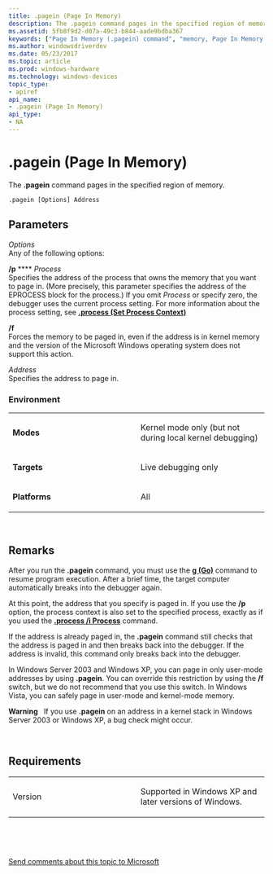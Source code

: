 ```yaml
---
title: .pagein (Page In Memory)
description: The .pagein command pages in the specified region of memory.
ms.assetid: 5fb8f9d2-d07a-49c3-b844-aade9bdba367
keywords: ["Page In Memory (.pagein) command", "memory, Page In Memory (.pagein) command", ".pagein (Page In Memory) Windows Debugging"]
ms.author: windowsdriverdev
ms.date: 05/23/2017
ms.topic: article
ms.prod: windows-hardware
ms.technology: windows-devices
topic_type:
- apiref
api_name:
- .pagein (Page In Memory)
api_type:
- NA
---
```


# .pagein (Page In Memory)


The **.pagein** command pages in the specified region of memory.

```
.pagein [Options] Address
```

## <span id="ddk_meta_page_in_memory_dbg"></span><span id="DDK_META_PAGE_IN_MEMORY_DBG"></span>Parameters


<span id="_______Options______"></span><span id="_______options______"></span><span id="_______OPTIONS______"></span> *Options*   
Any of the following options:

<span id="_p_Process"></span><span id="_p_process"></span><span id="_P_PROCESS"></span>**/p** **** *Process*  
Specifies the address of the process that owns the memory that you want to page in. (More precisely, this parameter specifies the address of the EPROCESS block for the process.) If you omit *Process* or specify zero, the debugger uses the current process setting. For more information about the process setting, see [**.process (Set Process Context)**](-process--set-process-context-.md)

<span id="_f"></span><span id="_F"></span>**/f**  
Forces the memory to be paged in, even if the address is in kernel memory and the version of the Microsoft Windows operating system does not support this action.

<span id="_______Address______"></span><span id="_______address______"></span><span id="_______ADDRESS______"></span> *Address*   
Specifies the address to page in.

### <span id="Environment"></span><span id="environment"></span><span id="ENVIRONMENT"></span>Environment

<table>
<colgroup>
<col width="50%" />
<col width="50%" />
</colgroup>
<tbody>
<tr class="odd">
<td align="left"><p><strong>Modes</strong></p></td>
<td align="left"><p>Kernel mode only (but not during local kernel debugging)</p></td>
</tr>
<tr class="even">
<td align="left"><p><strong>Targets</strong></p></td>
<td align="left"><p>Live debugging only</p></td>
</tr>
<tr class="odd">
<td align="left"><p><strong>Platforms</strong></p></td>
<td align="left"><p>All</p></td>
</tr>
</tbody>
</table>

 

Remarks
-------

After you run the **.pagein** command, you must use the [**g (Go)**](g--go-.md) command to resume program execution. After a brief time, the target computer automatically breaks into the debugger again.

At this point, the address that you specify is paged in. If you use the **/p** option, the process context is also set to the specified process, exactly as if you used the [**.process /i Process**](-process--set-process-context-.md) command.

If the address is already paged in, the **.pagein** command still checks that the address is paged in and then breaks back into the debugger. If the address is invalid, this command only breaks back into the debugger.

In Windows Server 2003 and Windows XP, you can page in only user-mode addresses by using **.pagein**. You can override this restriction by using the **/f** switch, but we do not recommend that you use this switch. In Windows Vista, you can safely page in user-mode and kernel-mode memory.

**Warning**   If you use **.pagein** on an address in a kernel stack in Windows Server 2003 or Windows XP, a bug check might occur.

 

Requirements
------------

<table>
<colgroup>
<col width="50%" />
<col width="50%" />
</colgroup>
<tbody>
<tr class="odd">
<td align="left"><p>Version</p></td>
<td align="left"><p>Supported in Windows XP and later versions of Windows.</p></td>
</tr>
</tbody>
</table>

 

 

[Send comments about this topic to Microsoft](mailto:wsddocfb@microsoft.com?subject=Documentation%20feedback%20[debugger\debugger]:%20.pagein%20%28Page%20In%20Memory%29%20%20RELEASE:%20%285/15/2017%29&body=%0A%0APRIVACY%20STATEMENT%0A%0AWe%20use%20your%20feedback%20to%20improve%20the%20documentation.%20We%20don't%20use%20your%20email%20address%20for%20any%20other%20purpose,%20and%20we'll%20remove%20your%20email%20address%20from%20our%20system%20after%20the%20issue%20that%20you're%20reporting%20is%20fixed.%20While%20we're%20working%20to%20fix%20this%20issue,%20we%20might%20send%20you%20an%20email%20message%20to%20ask%20for%20more%20info.%20Later,%20we%20might%20also%20send%20you%20an%20email%20message%20to%20let%20you%20know%20that%20we've%20addressed%20your%20feedback.%0A%0AFor%20more%20info%20about%20Microsoft's%20privacy%20policy,%20see%20http://privacy.microsoft.com/default.aspx. "Send comments about this topic to Microsoft")




